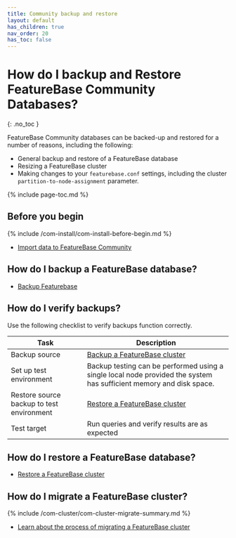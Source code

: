 ```yaml
---
title: Community backup and restore
layout: default
has_children: true
nav_order: 20
has_toc: false
---
```


# How do I backup and Restore FeatureBase Community Databases?
{: .no_toc }

FeatureBase Community databases can be backed-up and restored for a number of reasons, including the following:

* General backup and restore of a FeatureBase database
* Resizing a FeatureBase cluster
* Making changes to your `featurebase.conf` settings, including the cluster `partition-to-node-assignment` parameter.

{% include page-toc.md %}

## Before you begin

{% include /com-install/com-install-before-begin.md %}
* [Import data to FeatureBase Community](/docs/community/com-ingest/com-ingest-manage)

## How do I backup a FeatureBase database?

* [Backup Featurebase](/docs/community/com-backup/com-config-backup)

## How do I verify backups?

Use the following checklist to verify backups function correctly.

| Task | Description |
|---|---|
| Backup source | [Backup a FeatureBase cluster](/docs/community/com-backup/com-config-backup) |
| Set up test environment | Backup testing can be performed using a single local node provided the system has sufficient memory and disk space. |
| Restore source backup to test environment | [Restore a FeatureBase cluster](/docs/community/com-backup/com-config-restore) |
| Test target | Run queries and verify results are as expected |

## How do I restore a FeatureBase database?

* [Restore a FeatureBase cluster](/docs/community/com-backup/com-config-restore)

## How do I migrate a FeatureBase cluster?

{% include /com-cluster/com-cluster-migrate-summary.md %}

* [Learn about the process of migrating a FeatureBase cluster](/docs/community/com-cluster/com-cluster-migrate)

